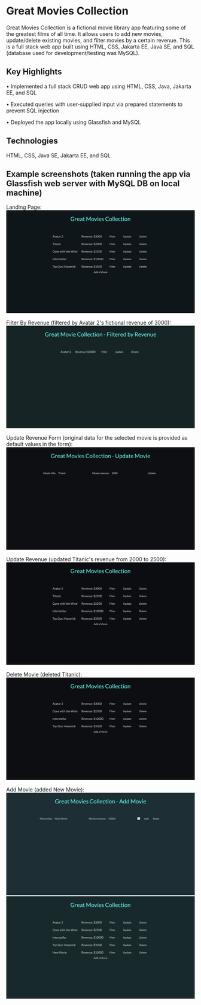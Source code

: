 # Great Movies Collection
Great Movies Collection is a fictional movie library app featuring some of the greatest films of all time. It allows users to add new movies, update/delete existing movies, and filter movies by a certain revenue. This is a full stack web app built using HTML, CSS, Jakarta EE, Java SE, and SQL (database used for development/testing was MySQL).

## Key Highlights
•	Implemented a full stack CRUD web app using HTML, CSS, Java, Jakarta EE, and SQL

•	Executed queries with user-supplied input via prepared statements to prevent SQL injection

•	Deployed the app locally using Glassfish and MySQL

## Technologies
HTML, CSS, Java SE, Jakarta EE, and SQL

## Example screenshots (taken running the app via Glassfish web server with MySQL DB on local machine)
Landing Page:
![LandingPage](https://github.com/jdouglas9025/great-movies-collection/blob/master/demo-screenshots/LandingPage.png?raw=true)

Filter By Revenue (filtered by Avatar 2's fictional revenue of 3000):
![FilterByRevenue](https://github.com/jdouglas9025/great-movies-collection/blob/master/demo-screenshots/FilterByRevenue.png?raw=true)

Update Revenue Form (original data for the selected movie is provided as default values in the form):
![UpdateRevenueForm](https://github.com/jdouglas9025/great-movies-collection/blob/master/demo-screenshots/UpdateRevenueForm.png?raw=true)

Update Revenue (updated Titanic's revenue from 2000 to 2500):
![UpdateRevenue](https://github.com/jdouglas9025/great-movies-collection/blob/master/demo-screenshots/UpdateRevenue.png?raw=true)

Delete Movie (deleted Titanic):
![DeleteMovie](https://github.com/jdouglas9025/great-movies-collection/blob/master/demo-screenshots/DeleteMovie.png?raw=true)

Add Movie (added New Movie):
![AddMovie1](https://github.com/jdouglas9025/great-movies-collection/blob/master/demo-screenshots/AddMovie1.png?raw=true)
![AddMovie2](https://github.com/jdouglas9025/great-movies-collection/blob/master/demo-screenshots/AddMovie2.png?raw=true)
